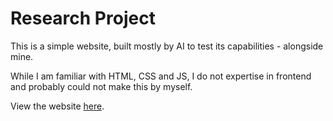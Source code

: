 # Research Project

This is a simple website, built mostly by AI to test its capabilities - alongside mine.

While I am familiar with HTML, CSS and JS, I do not expertise in frontend and probably could not make this by myself.

View the website [here](https://stefanuk12.github.io/ResearchProject/).